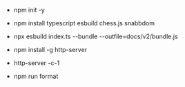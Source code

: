 - npm init -y
- npm install typescript esbuild chess.js snabbdom

- npx esbuild index.ts --bundle --outfile=docs/v2/bundle.js

- npm install -g http-server
- http-server -c-1

- npm run format
